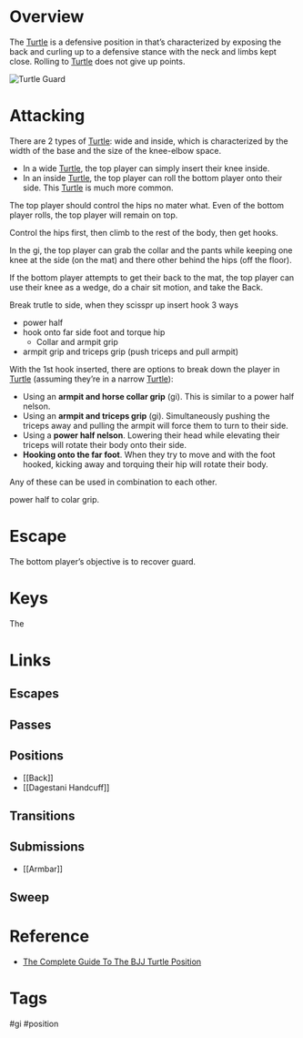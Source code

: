 # Overview
The <u>Turtle</u> is a defensive position in that’s characterized by exposing the back and curling up to a defensive stance with the neck and limbs kept close. Rolling to <u>Turtle</u> does not give up points.

![Turtle Guard](https://evolve-mma.com/wp-content/uploads/2021/12/rodrigo-and-thales-turtle-guard.jpg)
# Attacking
There are 2 types of <u>Turtle</u>: wide and inside, which is characterized by the width of the base and the size of the knee-elbow space.
- In a wide <u>Turtle</u>, the top player can simply insert their knee inside.
- In an inside <u>Turtle</u>, the top player can roll the bottom player onto their side. This <u>Turtle</u> is much more common.

The top player should control the hips no mater what. Even of the bottom player rolls, the top player will remain on top.

Control the hips first, then climb to the rest of the body, then get hooks.

In the gi, the top player can grab the collar and the pants while keeping one knee at the side (on the mat) and there other behind the hips (off the floor).

If the bottom player attempts to get their back to the mat, the top player can use their knee as a wedge, do a chair sit motion, and take the Back.

Break trutle to side, when they scisspr up insert hook
3 ways
- power half
- hook onto far side foot and torque hip
	- Collar and armpit grip
- armpit grip and triceps grip (push triceps and pull armpit)

With the 1st hook inserted, there are options to break down the player in <u>Turtle</u> (assuming they’re in a narrow <u>Turtle</u>):
- Using an **armpit and horse collar grip** (gi). This is similar to a power half nelson.
- Using an **armpit and triceps grip** (gi). Simultaneously pushing the triceps away and pulling the armpit will force them to turn to their side.
- Using a **power half nelson**. Lowering their head while elevating their triceps will rotate their body onto their side.
- **Hooking onto the far foot**. When they try to move and with the foot hooked, kicking away and torquing their hip will rotate their body.

Any of these can be used in combination to each other.

power half to colar grip.
# Escape
The bottom player’s objective is to recover guard.
# Keys
The 

# Links
## Escapes
## Passes
## Positions
- [[Back]]
- [[Dagestani Handcuff]]
## Transitions
## Submissions
- [[Armbar]]
## Sweep
# Reference
- [The Complete Guide To The BJJ Turtle Position](https://evolve-mma.com/blog/the-complete-guide-to-the-bjj-turtle-position/#:~:text=The%20turtle%20is%20a%20popular,mother%20of%20all%20defensive%20maneuvers.)
# Tags
#gi #position